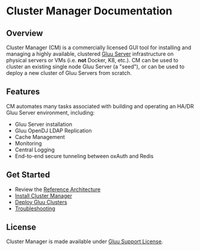 # Cluster Manager Documentation
## Overview
Cluster Manager (CM) is a commercially licensed GUI tool for installing and managing a highly available, clustered [Gluu Server](https://gluu.org/docs/gluu-server) infrastructure on physical servers or VMs (i.e. **not** Docker, K8, etc.). CM can be used to cluster an existing single node Gluu Server (a "seed"), or can be used to deploy a new cluster of Gluu Servers from scratch.  

## Features
CM automates many tasks associated with building and operating an HA/DR Gluu Server environment, including: 

- Gluu Server installation 
- Gluu OpenDJ LDAP Replication   
- Cache Management   
- Monitoring    
- Central Logging      
- End-to-end secure tunneling between oxAuth and Redis   

## Get Started
- Review the [Reference Architecture](./architecture/index.md) 
- [Install Cluster Manager](./installation/index.md)   
- [Deploy Gluu Clusters](./deploy/index.md)
- [Troubleshooting](./troubleshooting/index.md)

## License

Cluster Manager is made available under [Gluu Support License](https://gluu.org/support-license/).



